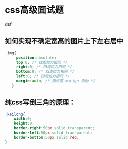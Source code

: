 # css高级面试题
dsf
##  如何实现不确定宽高的图片上下左右居中
```css
 img{
     position:absolute;
     top:0; /* 四周拉力相同 */
     right:0; /* 四周拉力相同 */
     bottom:0; /* 四周拉力相同 */
     left:0; /* 四周拉力相同 */
     margin:auto; /* 再设置 marign 自动 */
   }
```

## 纯css写倒三角的原理：
```css
.kailong{
	width:0;
    height:0;
	border-right:50px solid transparent;
	border-left:50px solid transparent;
	border-bottom:50px solid red;
}
```